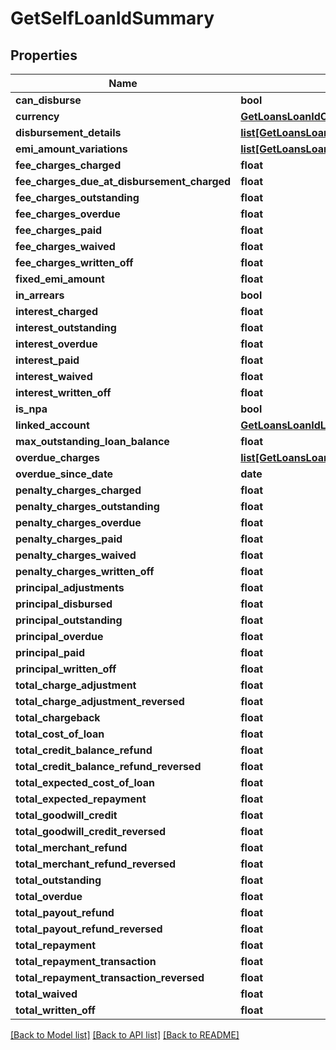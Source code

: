# GetSelfLoanIdSummary

## Properties
Name | Type | Description | Notes
------------ | ------------- | ------------- | -------------
**can_disburse** | **bool** |  | [optional] 
**currency** | [**GetLoansLoanIdCurrency**](GetLoansLoanIdCurrency.md) |  | [optional] 
**disbursement_details** | [**list[GetLoansLoanIdDisbursementDetails]**](GetLoansLoanIdDisbursementDetails.md) |  | [optional] 
**emi_amount_variations** | [**list[GetLoansLoanIdEmiVariations]**](GetLoansLoanIdEmiVariations.md) |  | [optional] 
**fee_charges_charged** | **float** |  | [optional] 
**fee_charges_due_at_disbursement_charged** | **float** |  | [optional] 
**fee_charges_outstanding** | **float** |  | [optional] 
**fee_charges_overdue** | **float** |  | [optional] 
**fee_charges_paid** | **float** |  | [optional] 
**fee_charges_waived** | **float** |  | [optional] 
**fee_charges_written_off** | **float** |  | [optional] 
**fixed_emi_amount** | **float** |  | [optional] 
**in_arrears** | **bool** |  | [optional] 
**interest_charged** | **float** |  | [optional] 
**interest_outstanding** | **float** |  | [optional] 
**interest_overdue** | **float** |  | [optional] 
**interest_paid** | **float** |  | [optional] 
**interest_waived** | **float** |  | [optional] 
**interest_written_off** | **float** |  | [optional] 
**is_npa** | **bool** |  | [optional] 
**linked_account** | [**GetLoansLoanIdLinkedAccount**](GetLoansLoanIdLinkedAccount.md) |  | [optional] 
**max_outstanding_loan_balance** | **float** |  | [optional] 
**overdue_charges** | [**list[GetLoansLoanIdOverdueCharges]**](GetLoansLoanIdOverdueCharges.md) |  | [optional] 
**overdue_since_date** | **date** |  | [optional] 
**penalty_charges_charged** | **float** |  | [optional] 
**penalty_charges_outstanding** | **float** |  | [optional] 
**penalty_charges_overdue** | **float** |  | [optional] 
**penalty_charges_paid** | **float** |  | [optional] 
**penalty_charges_waived** | **float** |  | [optional] 
**penalty_charges_written_off** | **float** |  | [optional] 
**principal_adjustments** | **float** |  | [optional] 
**principal_disbursed** | **float** |  | [optional] 
**principal_outstanding** | **float** |  | [optional] 
**principal_overdue** | **float** |  | [optional] 
**principal_paid** | **float** |  | [optional] 
**principal_written_off** | **float** |  | [optional] 
**total_charge_adjustment** | **float** |  | [optional] 
**total_charge_adjustment_reversed** | **float** |  | [optional] 
**total_chargeback** | **float** |  | [optional] 
**total_cost_of_loan** | **float** |  | [optional] 
**total_credit_balance_refund** | **float** |  | [optional] 
**total_credit_balance_refund_reversed** | **float** |  | [optional] 
**total_expected_cost_of_loan** | **float** |  | [optional] 
**total_expected_repayment** | **float** |  | [optional] 
**total_goodwill_credit** | **float** |  | [optional] 
**total_goodwill_credit_reversed** | **float** |  | [optional] 
**total_merchant_refund** | **float** |  | [optional] 
**total_merchant_refund_reversed** | **float** |  | [optional] 
**total_outstanding** | **float** |  | [optional] 
**total_overdue** | **float** |  | [optional] 
**total_payout_refund** | **float** |  | [optional] 
**total_payout_refund_reversed** | **float** |  | [optional] 
**total_repayment** | **float** |  | [optional] 
**total_repayment_transaction** | **float** |  | [optional] 
**total_repayment_transaction_reversed** | **float** |  | [optional] 
**total_waived** | **float** |  | [optional] 
**total_written_off** | **float** |  | [optional] 

[[Back to Model list]](../README.md#documentation-for-models) [[Back to API list]](../README.md#documentation-for-api-endpoints) [[Back to README]](../README.md)

